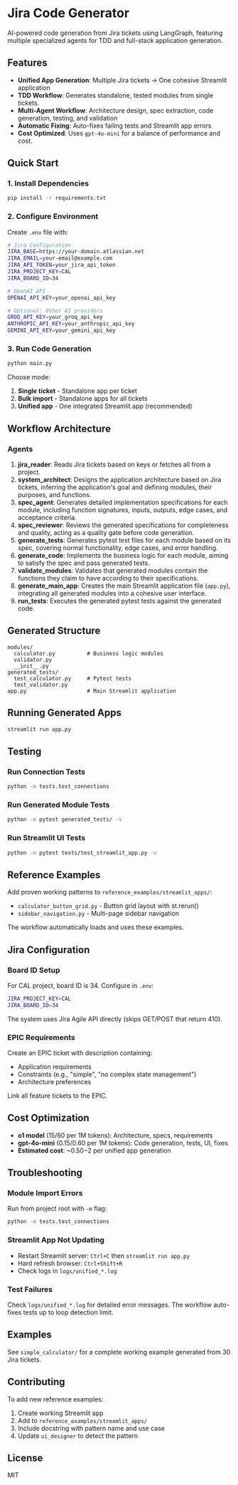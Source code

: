 # Jira Code Generator

AI-powered code generation from Jira tickets using LangGraph, featuring multiple specialized agents for TDD and full-stack application generation.

## Features

- **Unified App Generation**: Multiple Jira tickets → One cohesive Streamlit application
- **TDD Workflow**: Generates standalone, tested modules from single tickets.
- **Multi-Agent Workflow**: Architecture design, spec extraction, code generation, testing, and validation
- **Automatic Fixing**: Auto-fixes failing tests and Streamlit app errors
- **Cost Optimized**: Uses `gpt-4o-mini` for a balance of performance and cost.

## Quick Start

### 1. Install Dependencies

```bash
pip install -r requirements.txt
```

### 2. Configure Environment

Create `.env` file with:

```bash
# Jira Configuration
JIRA_BASE=https://your-domain.atlassian.net
JIRA_EMAIL=your-email@example.com
JIRA_API_TOKEN=your_jira_api_token
JIRA_PROJECT_KEY=CAL
JIRA_BOARD_ID=34

# OpenAI API
OPENAI_API_KEY=your_openai_api_key

# Optional: Other AI providers
GROQ_API_KEY=your_groq_api_key
ANTHROPIC_API_KEY=your_anthropic_api_key
GEMINI_API_KEY=your_gemini_api_key
```

### 3. Run Code Generation

```bash
python main.py
```

Choose mode:
1. **Single ticket** - Standalone app per ticket
2. **Bulk import** - Standalone apps for all tickets
3. **Unified app** - One integrated Streamlit app (recommended)

## Workflow Architecture

### Agents
1.  **jira_reader**: Reads Jira tickets based on keys or fetches all from a project.
2.  **system_architect**: Designs the application architecture based on Jira tickets, inferring the application's goal and defining modules, their purposes, and functions.
3.  **spec_agent**: Generates detailed implementation specifications for each module, including function signatures, inputs, outputs, edge cases, and acceptance criteria.
4.  **spec_reviewer**: Reviews the generated specifications for completeness and quality, acting as a quality gate before code generation.
5.  **generate_tests**: Generates pytest test files for each module based on its spec, covering normal functionality, edge cases, and error handling.
6.  **generate_code**: Implements the business logic for each module, aiming to satisfy the spec and pass generated tests.
7.  **validate_modules**: Validates that generated modules contain the functions they claim to have according to their specifications.
8.  **generate_main_app**: Creates the main Streamlit application file (`app.py`), integrating all generated modules into a cohesive user interface.
9.  **run_tests**: Executes the generated pytest tests against the generated code.

## Generated Structure

```
modules/
  calculator.py          # Business logic modules
  validator.py
  __init__.py
generated_tests/
  test_calculator.py     # Pytest tests
  test_validator.py
app.py                   # Main Streamlit application
```

## Running Generated Apps

```bash
streamlit run app.py
```

## Testing

### Run Connection Tests

```bash
python -m tests.test_connections
```

### Run Generated Module Tests

```bash
python -m pytest generated_tests/ -v
```

### Run Streamlit UI Tests

```bash
python -m pytest tests/test_streamlit_app.py -v
```

## Reference Examples

Add proven working patterns to `reference_examples/streamlit_apps/`:

- `calculator_button_grid.py` - Button grid layout with st.rerun()
- `sidebar_navigation.py` - Multi-page sidebar navigation

The workflow automatically loads and uses these examples.

## Jira Configuration

### Board ID Setup

For CAL project, board ID is 34. Configure in `.env`:

```bash
JIRA_PROJECT_KEY=CAL
JIRA_BOARD_ID=34
```

The system uses Jira Agile API directly (skips GET/POST that return 410).

### EPIC Requirements

Create an EPIC ticket with description containing:
- Application requirements
- Constraints (e.g., "simple", "no complex state management")
- Architecture preferences

Link all feature tickets to the EPIC.

## Cost Optimization

- **o1 model** ($15/$60 per 1M tokens): Architecture, specs, requirements
- **gpt-4o-mini** ($0.15/$0.60 per 1M tokens): Code generation, tests, UI, fixes
- **Estimated cost**: ~$0.50-$2 per unified app generation

## Troubleshooting

### Module Import Errors

Run from project root with `-m` flag:
```bash
python -m tests.test_connections
```

### Streamlit App Not Updating

- Restart Streamlit server: `Ctrl+C` then `streamlit run app.py`
- Hard refresh browser: `Ctrl+Shift+R`
- Check logs in `logs/unified_*.log`

### Test Failures

Check `logs/unified_*.log` for detailed error messages. The workflow auto-fixes tests up to loop detection limit.

## Examples

See `simple_calculator/` for a complete working example generated from 30 Jira tickets.

## Contributing

To add new reference examples:
1. Create working Streamlit app
2. Add to `reference_examples/streamlit_apps/`
3. Include docstring with pattern name and use case
4. Update `ui_designer` to detect the pattern

## License

MIT
